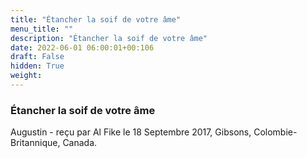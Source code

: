 ```yaml
---
title: "Étancher la soif de votre âme"
menu_title: ""
description: "Étancher la soif de votre âme"
date: 2022-06-01 06:00:01+00:106
draft: False
hidden: True
weight:
---
```

### Étancher la soif de votre âme

Augustin - reçu par Al Fike le 18 Septembre 2017, Gibsons, Colombie-Britannique, Canada.



